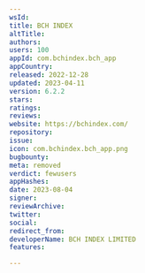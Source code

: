 ```yaml
---
wsId: 
title: BCH INDEX
altTitle: 
authors: 
users: 100
appId: com.bchindex.bch_app
appCountry: 
released: 2022-12-28
updated: 2023-04-11
version: 6.2.2
stars: 
ratings: 
reviews: 
website: https://bchindex.com/
repository: 
issue: 
icon: com.bchindex.bch_app.png
bugbounty: 
meta: removed
verdict: fewusers
appHashes: 
date: 2023-08-04
signer: 
reviewArchive: 
twitter: 
social: 
redirect_from: 
developerName: BCH INDEX LIMITED
features: 

---
```


